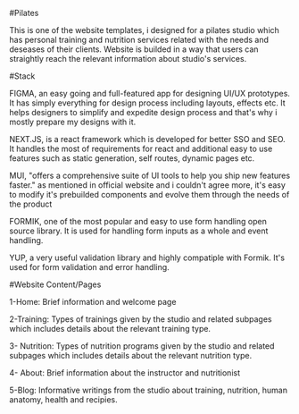 #Pilates 

This is one of the website templates, i designed for a pilates studio which has personal training and nutrition services  related with the needs and deseases of their clients. Website is builded in a way that users can straightly reach the relevant information about studio's services.

#Stack

FIGMA, an easy going and full-featured app for designing UI/UX prototypes. It has simply everything for design process including layouts, effects etc. It helps designers to simplify and expedite design process and that's why i mostly prepare my designs with it.

NEXT.JS,  is a react framework which is developed for better SSO and SEO. It handles the most of requirements for react and additional easy to use features such as static generation, self routes, dynamic pages etc.

MUI, "offers a comprehensive suite of UI tools to help you ship new features faster." as mentioned in official website and i couldn't agree more, it's easy to modify it's prebuilded components and evolve them through the needs of the product

FORMIK, one of the most popular and easy to use form handling open source library. It is used for handling form inputs as a whole and event handling.

YUP, a very useful validation library and highly compatiple with Formik. It's used for form validation and error handling.

#Website Content/Pages

1-Home: Brief information and welcome page

2-Training: Types of trainings given by the studio and related subpages which includes details about the relevant training type.

3- Nutrition: Types of nutrition programs given by the studio and related subpages which includes details about the relevant nutrition type.

4- About: Brief information about the instructor and nutritionist

5-Blog: Informative writings from the studio about training, nutrition, human anatomy, health and recipies.
